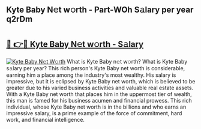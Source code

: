 ## Kyte Baby N𝚎t w𝚘rth - Part-WOh S𝚊lary per year q2rDm

# <h2><a href="http://gc55ty.nevu.top/?p=Kyte+Baby">🔗 👉🔴 Kyte Baby N𝚎t w𝚘rth - S𝚊lary</a></h2>

[![Kyte Baby N𝚎t W𝚘rth](https://i.imgur.com/Oavwk0R.jpeg)](http://gc55ty.nevu.top/?p=Kyte+Baby)
What is Kyte Baby n𝚎t w𝚘rth? What is Kyte Baby s𝚊lary per year?
This rich person's Kyte Baby net worth is considerable, earning him a place among the industry's most wealthy. His salary is impressive, but it is eclipsed by Kyte Baby net worth, which is believed to be greater due to his varied business activities and valuable real estate assets. With a Kyte Baby net worth that places him in the uppermost tier of wealth, this man is famed for his business acumen and financial prowess. This rich individual, whose Kyte Baby net worth is in the billions and who earns an impressive salary, is a prime example of the force of commitment, hard work, and financial intelligence.
